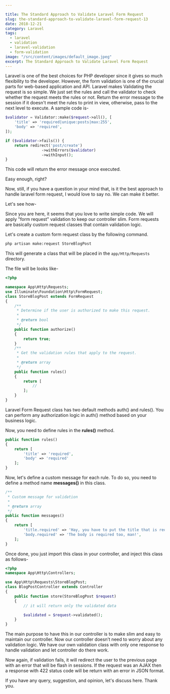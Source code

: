```yaml
---

title: The Standard Approach to Validate Laravel Form Request
slug: the-standard-approach-to-validate-laravel-form-request-13
date: 2018-12-21
category: Laravel
tags:
  - laravel
  - validation
  - laravel-validation
  - form-validation
image: "/src/content/images/default_image.jpeg"
excerpt: The Standard Approach to Validate Laravel Form Request
---
```


Laravel is one of the best choices for PHP developer since it gives so much flexibility to the developer.
However, the form validation is one of the crucial parts for web-based application and API.
Laravel makes Validating the request is so simple. We just set the rules and call the validator to check whether the request meets the rules or not. Return the error message to the session if it doesn't meet the rules to print in view, otherwise, pass to the next level to execute. A sample code is-

```php
$validator = Validator::make($request->all(), [
    'title' => 'required|unique:posts|max:255',
    'body' => 'required',
]);

if ($validator->fails()) {
    return redirect('post/create')
                ->withErrors($validator)
                ->withInput();
}
```

This code will return the error message once executed.

Easy enough, right?

Now, still, if you have a question in your mind that, is it the best approach to handle laravel form request, I would love to say no. We can make it better.

Let's see how-

Since you are here, it seems that you love to write simple code. We will apply "form request" validation to keep our controller slim. Form requests are basically custom request classes that contain validation logic.

Let's create a custom form request class by the following command.
```sh
php artisan make:request StoreBlogPost
```

This will generate a class that will be placed in the `app/Http/Requests` directory.

The file will be looks like-
```php
<?php

namespace App\Http\Requests;
use Illuminate\Foundation\Http\FormRequest;
class StoreBlogPost extends FormRequest
{
    /**
     * Determine if the user is authorized to make this request.
     *
     * @return bool
     */
    public function authorize()
    {
        return true;
    }
    /**
     * Get the validation rules that apply to the request.
     *
     * @return array
     */
    public function rules()
    {
        return [
            //
        ];
    }
}
```
Laravel Form Request class has two default methods auth() and rules(). You can perform any authorization logic in auth() method based on your business logic.

Now, you need to define rules in the **rules()** method.

```php
public function rules()
{
    return [
        'title' => 'required',
        'body' => 'required'
    ];
}
```

Now, let's define a custom message for each rule. To do so, you need to define a method name **messages()** in this class.

```php
/**
 * Custom message for validation
 *
 * @return array
 */
public function messages()
{
    return [
        'title.required' => 'Hay, you have to put the title that is required!',
        'body.required' => 'The body is required too, man!',
    ];
}
```

Once done, you just import this class in your controller, and inject this class as follows-

```php
<?php
namespace App\Http\Controllers;

use App\Http\Requests\StoreBlogPost;
class BlogPostController extends Controller
{
    public function store(StoreBlogPost $request)
    {
        // it will return only the validated data

        $validated = $request->validated();
    }
}
```

The main purpose to have this in our controller is to make slim and easy to maintain our controller. Now our controller doesn’t need to worry about any validation logic. We have our own validation class with only one response to handle validation and let controller do there work.

Now again, if validation fails, it will redirect the user to the previous page with an error that will be flash in sessions. If the request was an AJAX then a response with 422 status code will be return with an error in JSON format.

If you have any query, suggestion, and opinion, let's discuss here. Thank you.